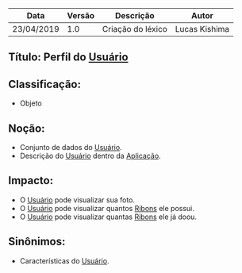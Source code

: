 | Data | Versão | Descrição | Autor |
|---|---|---|---|
| 23/04/2019 | 1.0 | Criação do léxico  | Lucas Kishima |

## Título: Perfil do [Usuário](https://github.com/requisitos-2019-1/Ribon/blob/master/Modelagem%20de%20Requisitos/Lexicos/LX031_Usuário.md)

## Classificação:

- Objeto

## Noção:

- Conjunto de dados do [Usuário](https://github.com/requisitos-2019-1/Ribon/blob/master/Modelagem%20de%20Requisitos/Lexicos/LX031_Usuário.md).
- Descrição do [Usuário](https://github.com/requisitos-2019-1/Ribon/blob/master/Modelagem%20de%20Requisitos/Lexicos/LX031_Usuário.md) dentro da [Aplicação](https://github.com/requisitos-2019-1/Ribon/blob/master/Modelagem%20de%20Requisitos/Lexicos/LX002_Aplicativo.md).

## Impacto:

- O [Usuário](https://github.com/requisitos-2019-1/Ribon/blob/master/Modelagem%20de%20Requisitos/Lexicos/LX031_Usuário.md) pode visualizar sua foto.
- O [Usuário](https://github.com/requisitos-2019-1/Ribon/blob/master/Modelagem%20de%20Requisitos/Lexicos/LX031_Usuário.md) pode visualizar quantos [Ribons](https://github.com/requisitos-2019-1/Ribon/blob/master/Modelagem%20de%20Requisitos/Lexicos/LX026_Ribon.md) ele possui.
- O [Usuário](https://github.com/requisitos-2019-1/Ribon/blob/master/Modelagem%20de%20Requisitos/Lexicos/LX031_Usuário.md) pode visualizar quantas [Ribons](https://github.com/requisitos-2019-1/Ribon/blob/master/Modelagem%20de%20Requisitos/Lexicos/LX026_Ribon.md) ele já doou.

## Sinônimos:

- Características do [Usuário](https://github.com/requisitos-2019-1/Ribon/blob/master/Modelagem%20de%20Requisitos/Lexicos/LX031_Usuário.md).
